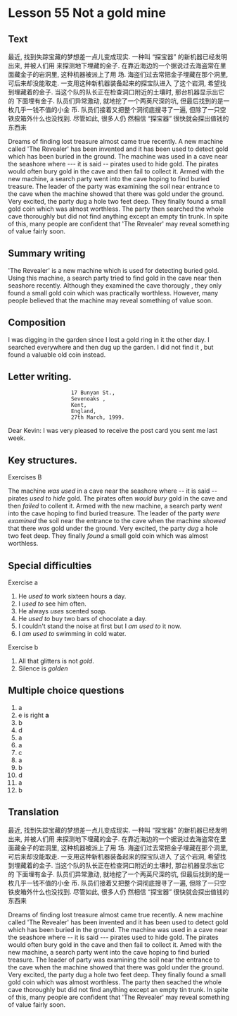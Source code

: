 # Lesson 55 Not a gold mine

## Text

最近, 找到失踪宝藏的梦想差一点儿变成现实. 一种叫 “探宝器” 的新机器已经发明出来, 并被人们用
来探测地下埋藏的金子. 在靠近海边的一个据说过去海盗常在里面藏金子的岩洞里, 这种机器被派上了用
场. 海盗们过去常把金子埋藏在那个洞里, 可后来却没能取走. 一支用这种新机器装备起来的探宝队进入
了这个岩洞, 希望找到埋藏着的金子. 当这个队的队长正在检查洞口附近的土壤时, 那台机器显示出它的
下面埋有金子. 队员们异常激动, 就地挖了一个两英尺深的坑, 但最后找到的是一枚几乎一钱不值的小金
币. 队员们接着又把整个洞彻底搜寻了一遍, 但除了一只空铁皮箱外什么也没找到. 尽管如此, 很多人仍
然相信 “探宝器” 很快就会探出值钱的东西来

Dreams of finding lost treasure almost came true recently.
A new machine called 'The Revealer' has been invented and it has been used to detect gold which has been buried in the ground. 
The machine was used in a cave near the seashore where --- it is said -- pirates used to hide gold.
The pirates would often bury gold in the cave and then fail to collect it.
Armed with the new machine, a search party went into the cave hoping to find buried treasure.
The leader of the party was examining the soil near entrance to the cave when the machine showed that there was gold under the ground.
Very excited, the party dug a hole two feet deep.
They finally found a small gold coin which was almost worthless.
The party then searched the whole cave thoroughly but did not find anything except an empty tin trunk.
In spite of this, many people are confident that 'The Revealer' may reveal something of value fairly soon.

## Summary writing

'The Revealer' is a new machine which is used for detecting  buried gold.
Using this machine, a search party tried to find gold  in the cave near then seashore recently.
Although they examined the cave thorougly , they only found a small gold coin which was practically worthless.
However, many people believed that the machine may reveal something of value soon.

## Composition

I was digging in the garden since I lost a gold ring in it the other day.
I searched everywhere and then dug up the garden.
I did not find it , but found a valuable old coin instead.

## Letter writing.

                        17 Bunyan St.,
                        Sevenoaks ,
                        Kent,
                        England,
                        27th March, 1999.
Dear Kevin:
    I was very pleased to receive the post card you sent me last week.

## Key structures.

Exercises B

The machine *was used* in a cave near the seashore where -- it is said -- pirates *used to hide* gold. The pirates often *would bury* gold in the cave and then *failed* to collent it. Armed with the new machine, a search party *went* into the cave hoping to find buried treasure. The leader of the party *were examined* the soil near the entrance to the cave when the machine *showed* that there *was* gold under the ground. Very excited, the party *dug* a hole two feet deep. They finally *found* a small gold coin which was almost worthless.

## Special difficulties

Exercise a

1. He *used to* work sixteen hours a day.
2. I *used to* see him often.
3. He always *uses* scented soap.
4. He *used to* buy two bars of chocolate a day.
5. I couldn't stand the noise at first but I *am used to* it now.
6. I *am used to* swimming in cold water.

Exercise b

1. All that glitters is not *gold*.
2. Silence is *golden*

## Multiple choice questions

1. a
2. ~~c~~ is right **a**
3. b
4. d
5. a
6. a
7. c
8. a
9. b
10. d
11. a
12. b

## Translation

最近, 找到失踪宝藏的梦想差一点儿变成现实. 一种叫 “探宝器” 的新机器已经发明出来, 并被人们用
来探测地下埋藏的金子. 在靠近海边的一个据说过去海盗常在里面藏金子的岩洞里, 这种机器被派上了用
场. 海盗们过去常把金子埋藏在那个洞里, 可后来却没能取走. 一支用这种新机器装备起来的探宝队进入
了这个岩洞, 希望找到埋藏着的金子. 当这个队的队长正在检查洞口附近的土壤时, 那台机器显示出它的
下面埋有金子. 队员们异常激动, 就地挖了一个两英尺深的坑, 但最后找到的是一枚几乎一钱不值的小金
币. 队员们接着又把整个洞彻底搜寻了一遍, 但除了一只空铁皮箱外什么也没找到. 尽管如此, 很多人仍
然相信 “探宝器” 很快就会探出值钱的东西来

Dreams of finding lost treasure almost came true recently.
A new machine called 'The Revealer' has been invented and it has been used to detect gold which has been buried in the ground.
The machine was used  in a cave near the seashore where -- it is said --- pirates used to hide gold.
The pirates would often bury gold in the cave and then fail to collect it.
Amed with the new machine, a search party went into the cave hoping to find buried treasure.
The leader of party was examining the soil near the entrance to the cave when the machine showed that there was gold under the ground.
Very excited, the party dug a hole two feet deep.
They finally found a small  gold coin which was almost worthless.
The party then seached the whole cave thoroughly but did not find anything except an empty tin trunk.
In spite of this, many people are confident that 'The Revealer' may reveal something of value fairly soon.

